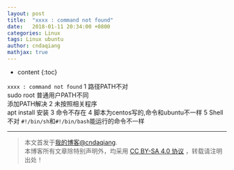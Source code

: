 ```yaml
---
layout: post
title:  "xxxx : command not found"
date:   2018-01-11 20:34:00 +0800
categories: Linux
tags: Linux ubuntu  
author: cndaqiang
mathjax: true
---
```

* content
{:toc}






`xxxx : command not found`
1 路径PATH不对
<br>sudo root 普通用户PATH不同
<br>添加PATH解决
2 未按照相关程序
<br>apt install 安装
3 命令不存在
4 脚本为centos写的,命令和ubuntu不一样
5 Shell不对
`#!/bin/sh`和`#!/bin/bash`能运行的命令不一样




------
>本文首发于[我的博客@cndaqiang](https://cndaqiang.github.io/).<br>
>本博客所有文章除特别声明外，均采用 [CC BY-SA 4.0 协议](https://creativecommons.org/licenses/by-sa/4.0/deed.zh) ，转载请注明出处！
